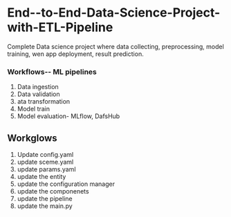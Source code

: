 # End--to-End-Data-Science-Project-with-ETL-Pipeline
Complete Data science project where data collecting, preprocessing, model training, wen app deployment, result prediction.

### Workflows-- ML pipelines

1. Data ingestion
2. Data validation
3. ata transformation
4. Model train 
5. Model evaluation- MLflow, DafsHub 


## Workglows

1. Update config.yaml
2. update sceme.yaml
3. update params.yaml
4. update the entity
5. update the configuration manager 
6. update the componenets
7. update the pipeline 
8. update the main.py

